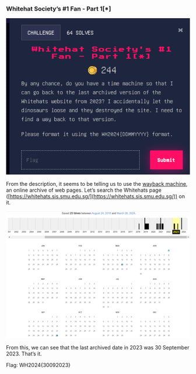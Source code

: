 ### Whitehat Society’s #1 Fan - Part 1[*]


![alt_text](images/image1.png "image_tooltip")


From the description, it seems to be telling us to use the [wayback machine](https://web.archive.org/), an online archive of web pages. Let’s search the Whitehats page ([https://whitehats.sis.smu.edu.sg/](https://whitehats.sis.smu.edu.sg/)) on it. 


![alt_text](images/image5.png "image_tooltip")


From this, we can see that the last archived date in 2023 was 30 September 2023. That’s it.

Flag: WH2024{30092023}